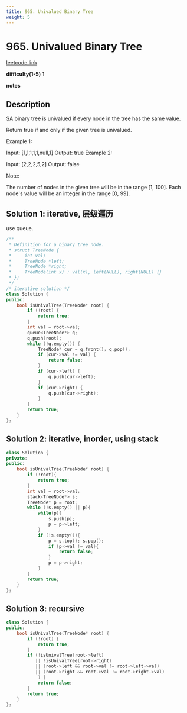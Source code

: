 ```yaml
---
title: 965. Univalued Binary Tree
weight: 5
---
```

# 965. Univalued Binary Tree

[leetcode link](https://leetcode.com/problems/univalued-binary-tree/)

**difficulty(1-5)** 
1

**notes**

## Description
SA binary tree is univalued if every node in the tree has the same value.

Return true if and only if the given tree is univalued.

 

Example 1:


Input: [1,1,1,1,1,null,1]
Output: true
Example 2:


Input: [2,2,2,5,2]
Output: false
 

Note:

The number of nodes in the given tree will be in the range [1, 100].
Each node's value will be an integer in the range [0, 99].

## Solution 1: iterative, 层级遍历
use queue.
```c++
/**
 * Definition for a binary tree node.
 * struct TreeNode {
 *     int val;
 *     TreeNode *left;
 *     TreeNode *right;
 *     TreeNode(int x) : val(x), left(NULL), right(NULL) {}
 * };
 */
/* iterative solution */
class Solution {
public:
    bool isUnivalTree(TreeNode* root) {
        if (!root) {
            return true;
        }
        int val = root->val;
        queue<TreeNode*> q;
        q.push(root);
        while (!q.empty()) {
            TreeNode* cur = q.front(); q.pop();
            if (cur->val != val) {
                return false;
            }
            if (cur->left) {
                q.push(cur->left);
            }
            if (cur->right) {
                q.push(cur->right);
            }
        }
        return true;
    }
};
```

## Solution 2: iterative, inorder, using stack
```c++
class Solution {
private:
public:
    bool isUnivalTree(TreeNode* root) {
        if (!root){
            return true;
        }
        int val = root->val;
        stack<TreeNode*> s;
        TreeNode* p = root;
        while (!s.empty() || p){
            while(p){
                s.push(p);
                p = p->left;
            }
            if (!s.empty()){
                p = s.top(); s.pop();
                if (p->val != val){
                    return false;
                }                
                p = p->right;
            }
        }
        return true;       
    }
};
```
## Solution 3: recursive
```c++
class Solution {
public:
    bool isUnivalTree(TreeNode* root) {
        if (!root) {
            return true;
        }
        if (!isUnivalTree(root->left)
           || !isUnivalTree(root->right)
           || (root->left && root->val != root->left->val)
           || (root->right && root->val != root->right->val)
            ) {
            return false;
        }
        return true;
    }
};
```